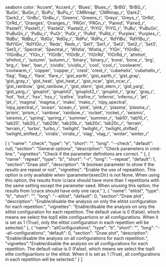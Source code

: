 seaborn color: 
'Accent', 'Accent_r', 'Blues', 'Blues_r', 'BrBG', 'BrBG_r', 'BuGn', 'BuGn_r', 'BuPu', 'BuPu_r', 'CMRmap', 'CMRmap_r', 'Dark2', 'Dark2_r', 'GnBu', 'GnBu_r', 'Greens', 'Greens_r', 'Greys', 'Greys_r', 'OrRd', 'OrRd_r', 'Oranges', 'Oranges_r', 'PRGn', 'PRGn_r', 'Paired', 'Paired_r', 'Pastel1', 'Pastel1_r', 'Pastel2', 'Pastel2_r', 'PiYG', 'PiYG_r', 'PuBu', 'PuBuGn', 'PuBuGn_r', 'PuBu_r', 'PuOr', 'PuOr_r', 'PuRd', 'PuRd_r', 'Purples', 'Purples_r', 'RdBu', 'RdBu_r', 'RdGy', 'RdGy_r', 'RdPu', 'RdPu_r', 'RdYlBu', 'RdYlBu_r', 'RdYlGn', 'RdYlGn_r', 'Reds', 'Reds_r', 'Set1', 'Set1_r', 'Set2', 'Set2_r', 'Set3', 'Set3_r', 'Spectral', 'Spectral_r', 'Wistia', 'Wistia_r', 'YlGn', 'YlGnBu', 'YlGnBu_r', 'YlGn_r', 'YlOrBr', 'YlOrBr_r', 'YlOrRd', 'YlOrRd_r', 'afmhot', 'afmhot_r', 'autumn', 'autumn_r', 'binary', 'binary_r', 'bone', 'bone_r', 'brg', 'brg_r', 'bwr', 'bwr_r', 'cividis', 'cividis_r', 'cool', 'cool_r', 'coolwarm', 'coolwarm_r', 'copper', 'copper_r', 'crest', 'crest_r', 'cubehelix', 'cubehelix_r', 'flag', 'flag_r', 'flare', 'flare_r', 'gist_earth', 'gist_earth_r', 'gist_gray', 'gist_gray_r', 'gist_heat', 'gist_heat_r', 'gist_ncar', 'gist_ncar_r', 'gist_rainbow', 'gist_rainbow_r', 'gist_stern', 'gist_stern_r', 'gist_yarg', 'gist_yarg_r', 'gnuplot', 'gnuplot2', 'gnuplot2_r', 'gnuplot_r', 'gray', 'gray_r', 'hot', 'hot_r', 'hsv', 'hsv_r', 'icefire', 'icefire_r', 'inferno', 'inferno_r', 'jet', 'jet_r', 'magma', 'magma_r', 'mako', 'mako_r', 'nipy_spectral', 'nipy_spectral_r', 'ocean', 'ocean_r', 'pink', 'pink_r', 'plasma', 'plasma_r', 'prism', 'prism_r', 'rainbow', 'rainbow_r', 'rocket', 'rocket_r', 'seismic', 'seismic_r', 'spring', 'spring_r', 'summer', 'summer_r', 'tab10', 'tab10_r', 'tab20', 'tab20_r', 'tab20b', 'tab20b_r', 'tab20c', 'tab20c_r', 'terrain', 'terrain_r', 'turbo', 'turbo_r', 'twilight', 'twilight_r', 'twilight_shifted', 'twilight_shifted_r', 'viridis', 'viridis_r', 'vlag', 'vlag_r', 'winter', 'winter_r'



[
    {
        "name": ".check",
        "type": "e",
        "short": "",
        "long": "--check",
        "default": null,
        "section": "General options",
        "description": "Check parameters in cmd-line.",
        "vignettes": "Check if the parameter definitions are correct. "
    },
    {
        "name": "repeat",
        "type": "b",
        "short": "-r",
        "long": "--repeat",
        "default": 1,
        "section":"Draw plot",
        "description": "A boolean parameter to show if the results are repeat or not",
        "vignettes": "Enable the use of repeatition. This option is only availiable when \\parameter{execDir} is not None. When using this option, the results from \\crace should have more than 1 repetitions with the same setting except the parameter seed. When unusing this option, the results from \\crace should have only one race."
    },
    {
        "name": "elitist",
        "type": "b",
        "short": "",
        "long": "--elitist",
        "default": 0,
        "section":"Draw plot",
        "description": "Enable\/disable the analysis on only the elitist configuration for each repetition.",
        "vignettes": "Enable\/disable the analysis on only the elitist configuration for each repetition. The default value is 0 (False), which means we select the top5 elite configuartions or all configurations. When it is set as 1 (True), only the elitist configuration in each repetition will be selected."
    },
    {
        "name": "allConfigurations",
        "type": "b",
        "short": "",
        "long": "--all-configurations",
        "default": 0,
        "section": "Draw plot",
        "description": "Enable\/disable the analysis on all configurations for each repetition.",
        "vignettes":"Enable\/disable the analysis on all configurations for each repetition. The default value is 0 (False), which means we select the top5 elite configuartions or the elitist. When it is set as 1 (True), all configurations in each repetition will be selected."
    }
]